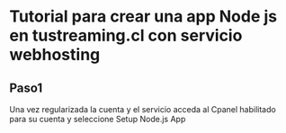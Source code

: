 # Tutorial para crear una app Node js en tustreaming.cl con servicio webhosting

## Paso1

Una vez regularizada la cuenta y el servicio acceda al Cpanel habilitado para su cuenta y seleccione Setup Node.js App

